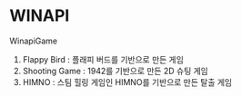 # WINAPI
WinapiGame
1. Flappy Bird : 플래피 버드를 기반으로 만든 게임
2. Shooting Game : 1942를 기반으로 만든 2D 슈팅 게임
3. HIMNO : 스팀 힐링 게임인 HIMNO를 기반으로 만든 탈출 게임
